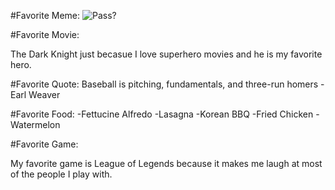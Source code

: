 #Favorite Meme:
![Pass?](https://cloud.githubusercontent.com/assets/10947314/9548783/71948a3e-4d70-11e5-89d4-0d3bcb654542.JPG)


#Favorite Movie:

The Dark Knight just becasue I love superhero movies and he is my favorite hero.


#Favorite Quote:
Baseball is pitching, fundamentals, and three-run homers
-Earl Weaver

#Favorite Food: 
-Fettucine Alfredo
-Lasagna
-Korean BBQ
-Fried Chicken
-Watermelon


#Favorite Game: 

My favorite game is League of Legends because it makes me laugh at most of the people I play with.



